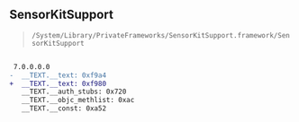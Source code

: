 ## SensorKitSupport

> `/System/Library/PrivateFrameworks/SensorKitSupport.framework/SensorKitSupport`

```diff

 7.0.0.0.0
-  __TEXT.__text: 0xf9a4
+  __TEXT.__text: 0xf980
   __TEXT.__auth_stubs: 0x720
   __TEXT.__objc_methlist: 0xac
   __TEXT.__const: 0xa52

```
